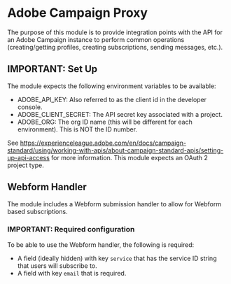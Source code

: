 # Adobe Campaign Proxy

The purpose of this module is to provide integration points with the API for an Adobe Campaign instance to perform common operations (creating/getting profiles, creating subscriptions, sending messages, etc.).

## IMPORTANT: Set Up

The module expects the following environment variables to be available:

- ADOBE_API_KEY: Also referred to as the client id in the developer console.
- ADOBE_CLIENT_SECRET: The API secret key associated with a project.
- ADOBE_ORG: The org ID name (this will be different for each environment). This is NOT the ID number.

See https://experienceleague.adobe.com/en/docs/campaign-standard/using/working-with-apis/about-campaign-standard-apis/setting-up-api-access for more information. This module expects an OAuth 2 project type.

## Webform Handler

The module includes a Webform submission handler to allow for Webform based subscriptions.

### IMPORTANT: Required configuration

To be able to use the Webform handler, the following is required:

- A field (ideally hidden) with key `service` that has the service ID string that users will subscribe to.
- A field with key `email` that is required.
